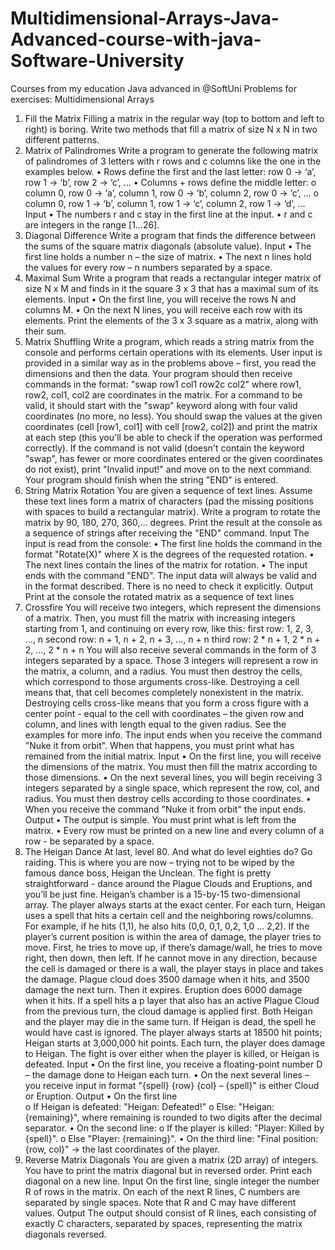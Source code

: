 # Multidimensional-Arrays-Java-Advanced-course-with-java-Software-University
Courses from my education Java advanced in @SoftUni
Problems for exercises: Multidimensional Arrays

1.	Fill the Matrix
Filling a matrix in the regular way (top to bottom and left to right) is boring. Write two methods that fill a matrix of size N x N in two different patterns.
2.	Matrix of Palindromes
Write a program to generate the following matrix of palindromes of 3 letters with r rows and c columns like the one in the examples below.
•	Rows define the first and the last letter: row 0 -> ‘a’, row 1 -> ‘b’, row 2 -> ‘c’, …
•	Columns + rows define the middle letter: 
o	column 0, row 0 -> ‘a’, column 1, row 0 -> ‘b’, column 2, row 0 -> ‘c’, …
o	column 0, row 1 -> ‘b’, column 1, row 1 -> ‘c’, column 2, row 1 -> ‘d’, …
Input
•	The numbers r and c stay in the first line at the input.
•	 r and c are integers in the range [1…26].
3.	Diagonal Difference
Write a program that finds the difference between the sums of the square matrix diagonals (absolute value).
Input
•	The first line holds a number n – the size of matrix.
•	The next n lines hold the values for every row – n numbers separated by a space.
4.	Maximal Sum
Write a program that reads a rectangular integer matrix of size N x M and finds in it the square 3 x 3 that has a maximal sum of its elements. 
Input
•	On the first line, you will receive the rows N and columns M. 
•	On the next N lines, you will receive each row with its elements.
Print the elements of the 3 x 3 square as a matrix, along with their sum.
5.	Matrix Shuffling
Write a program, which reads a string matrix from the console and performs certain operations with its elements. User input is provided in a similar way as in the problems above – first, you read the dimensions and then the data. 
Your program should then receive commands in the format: "swap row1 col1 row2c col2" where row1, row2, col1, col2 are coordinates in the matrix. For a command to be valid, it should start with the "swap" keyword along with four valid coordinates (no more, no less). You should swap the values at the given coordinates (cell [row1, col1] with cell [row2, col2]) and print the matrix at each step (this you'll be able to check if the operation was performed correctly). 
If the command is not valid (doesn't contain the keyword "swap", has fewer or more coordinates entered or the given coordinates do not exist), print "Invalid input!" and move on to the next command. Your program should finish when the string "END" is entered.
6.	String Matrix Rotation
You are given a sequence of text lines. Assume these text lines form a matrix of characters (pad the missing positions with spaces to build a rectangular matrix). Write a program to rotate the matrix by 90, 180, 270, 360,… degrees. Print the result at the console as a sequence of strings after receiving the "END" command.
Input
The input is read from the console:
•	The first line holds the command in the format "Rotate(X)" where X is the degrees of the requested rotation.
•	The next lines contain the lines of the matrix for rotation.
•	The input ends with the command "END".
The input data will always be valid and in the format described. There is no need to check it explicitly.
Output
Print at the console the rotated matrix as a sequence of text lines
7.	Crossfire 
You will receive two integers, which represent the dimensions of a matrix. Then, you must fill the matrix with increasing integers starting from 1, and continuing on every row, like this:
first row: 1, 2, 3, …, n
second row: n + 1, n + 2, n + 3, …, n + n
third row: 2 * n + 1, 2 * n + 2, …, 2 * n + n
You will also receive several commands in the form of 3 integers separated by a space. Those 3 integers will represent a row in the matrix, a column, and a radius. You must then destroy the cells, which correspond to those arguments cross-like.
Destroying a cell means that, that cell becomes completely nonexistent in the matrix. Destroying cells cross-like means that you form a cross figure with a center point - equal to the cell with coordinates – the given row and column, and lines with length equal to the given radius. See the examples for more info. 
The input ends when you receive the command "Nuke it from orbit". When that happens, you must print what has remained from the initial matrix.
Input
•	On the first line, you will receive the dimensions of the matrix. You must then fill the matrix according to those dimensions.
•	On the next several lines, you will begin receiving 3 integers separated by a single space, which represent the row, col, and radius. You must then destroy cells according to those coordinates.
•	When you receive the command "Nuke it from orbit" the input ends.
Output
•	The output is simple. You must print what is left from the matrix.
•	Every row must be printed on a new line and every column of a row - be separated by a space.
8.	The Heigan Dance
At last, level 80. And what do level eighties do? Go raiding. This is where you are now – trying not to be wiped by the famous dance boss, Heigan the Unclean. The fight is pretty straightforward - dance around the Plague Clouds and Eruptions, and you’ll be just fine.
Heigan’s chamber is a 15-by-15 two-dimensional array. The player always starts at the exact center. For each turn, Heigan uses a spell that hits a certain cell and the neighboring rows/columns. For example, if he hits (1,1), he also hits (0,0, 0,1, 0,2, 1,0 … 2,2). If the player’s current position is within the area of damage, the player tries to move. First, he tries to move up, if there’s damage/wall, he tries to move right, then down, then left. If he cannot move in any direction, because the cell is damaged or there is a wall, the player stays in place and takes the damage.
Plague cloud does 3500 damage when it hits, and 3500 damage the next turn. Then it expires. Eruption does 6000 damage when it hits. If a spell hits a p	layer that also has an active Plague Cloud from the previous turn, the cloud damage is applied first. Both Heigan and the player may die in the same turn. If Heigan is dead, the spell he would have cast is ignored.
The player always starts at 18500 hit points; Heigan starts at 3,000,000 hit points. Each turn, the player does damage to Heigan. The fight is over either when the player is killed, or Heigan is defeated.
Input
•	On the first line, you receive a floating-point number D – the damage done to Heigan each turn.
•	On the next several lines – you receive input in format "{spell} {row} {col} – {spell}" is either Cloud or Eruption.
Output
•	    On the first line  
o	If Heigan is defeated: "Heigan: Defeated!"
o	Else: "Heigan: {remaining}", where remaining is rounded to two digits after the decimal separator.
•	    On the second line:
o	If the player is killed: "Player: Killed by {spell}".
o	Else "Player: {remaining}".
•	    On the third line: "Final position: {row, col}" -> the last coordinates of the player.
9.	Reverse Matrix Diagonals 
You are given a matrix (2D array) of integers. You have to print the matrix diagonal but in reversed order. Print each diagonal on a new line.
Input
On the first line, single integer the number R of rows in the matrix. On each of the next R lines, C numbers are separated by single spaces. Note that R and C may have different values. 
Output
The output should consist of R lines, each consisting of exactly C characters, separated by spaces, representing the matrix diagonals reversed.



